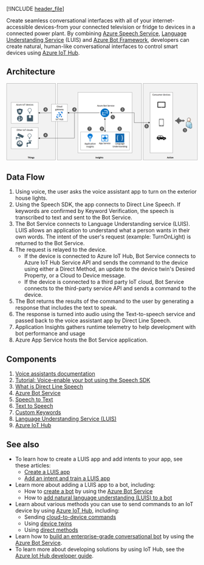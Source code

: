 
<!-- cSpell:ignore khilscher -->



[!INCLUDE [header_file](../../../includes/sol-idea-header.md)]

Create seamless conversational interfaces with all of your internet-accessible devices-from your connected television or fridge to devices in a connected power plant. By combining [Azure Speech Service](/azure/cognitive-services/speech-service/overview), [Language Understanding Service](/azure/cognitive-services/luis/) (LUIS) and [Azure Bot Framework](/azure/bot-service/?view=azure-bot-service-4.0), developers can create natural, human-like conversational interfaces to control smart devices using [Azure IoT Hub](https://azure.microsoft.com/services/iot-hub/).

## Architecture

![Architecture diagram](../media/controlling-iot-devices-using-voice.svg)

## Data Flow

1. Using voice, the user asks the voice assistant app to turn on the exterior house lights.
1. Using the Speech SDK, the app connects to Direct Line Speech. If keywords are confirmed by Keyword Verification, the speech is transcribed to text and sent to the Bot Service.
1. The Bot Service connects to Language Understanding service (LUIS). LUIS allows an application to understand what a person wants in their own words. The intent of the user's request (example: TurnOnLight) is returned to the Bot Service.
1. The request is relayed to the device.
    * If the device is connected to Azure IoT Hub, Bot Service connects to Azure IoT Hub Service API and sends the command to the device using either a Direct Method, an update to the device twin's Desired Property, or a Cloud to Device message.
    * If the device is connected to a third party IoT cloud, Bot Service connects to the third-party service API and sends a command to the device.
1. The Bot returns the results of the command to the user by generating a response that includes the text to speak.
1. The response is turned into audio using the Text-to-speech service and passed back to the voice assistant app by Direct Line Speech.
1. Application Insights gathers runtime telemetry to help development with bot performance and usage
1. Azure App Service hosts the Bot Service application.

## Components

1. [Voice assistants documentation](/azure/cognitive-services/speech-service/index-voice-assistants)
1. [Tutorial: Voice-enable your bot using the Speech SDK](/azure/cognitive-services/speech-service/tutorial-voice-enable-your-bot-speech-sdk)
1. [What is Direct Line Speech](/azure/cognitive-services/speech-service/direct-line-speech)
1. [Azure Bot Service](/azure/bot-service/?view=azure-bot-service-4.0)
1. [Speech to Text](/azure/cognitive-services/speech-service/speech-to-text)
1. [Text to Speech](/azure/cognitive-services/speech-service/text-to-speech)
1. [Custom Keywords](/azure/cognitive-services/speech-service/speech-devices-sdk-create-kws)
1. [Language Understanding Service (LUIS)](/azure/cognitive-services/luis/)
1. [Azure IoT Hub](https://azure.microsoft.com/services/iot-hub/)

## See also

- To learn how to create a LUIS app and add intents to your app, see these articles:
    * [Create a LUIS app](/azure/cognitive-services/luis/luis-how-to-start-new-app)
    * [Add an intent and train a LUIS app](/azure/cognitive-services/luis/luis-how-to-add-intents)
- Learn more about adding a LUIS app to a bot, including:
   * How to [create a bot](/azure/bot-service/abs-quickstart?view=azure-bot-service-4.0) by using the [Azure Bot Service](/azure/bot-service/?view=azure-bot-service-4.0)
   * How to [add natural language understanding (LUIS) to a bot](/azure/bot-service/bot-builder-howto-v4-luis?view=azure-bot-service-4.0&tabs=csharp)
- Learn about various methods you can use to send commands to an IoT device by using [Azure IoT Hub](https://azure.microsoft.com/services/iot-hub/), including:
   * Sending [cloud-to-device commands](/azure/iot-hub/iot-hub-csharp-csharp-c2d)
   * Using [device twins](/azure/iot-hub/iot-hub-csharp-csharp-twin-getstarted)
   * Using [direct methods](/azure/iot-hub/iot-hub-devguide-direct-methods) 
- Learn how to [build an enterprise-grade conversational bot](/azure/architecture/reference-architectures/ai/conversational-bot) by using the [Azure Bot Service](/azure/bot-service/?view=azure-bot-service-4.0).
- To learn more about developing solutions by using IoT Hub, see the [Azure Iot Hub developer guide](/azure/iot-hub/iot-hub-devguide).
